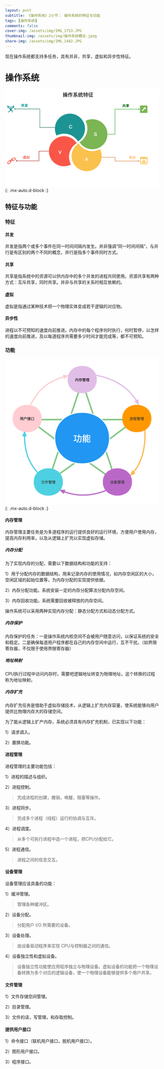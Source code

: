 ```yaml
---
layout: post
subtitle: 《操作系统》2小节： 操作系统的特征与功能
tags: [操作系统]
comments: false
cover-img: /assets/img/IMG_1753.JPG
thumbnail-img: /assets/img/操作系统概论.jpeg
share-img: /assets/img/IMG_1482.JPG
---
```


现在操作系统都支持多任务，具有并非，共享，虚拟和异步性特征。

# 操作系统

![操作系统-特征.png](/assets/img/操作系统-特征.png){: .mx-auto.d-block :}

##  特征与功能

###  特征

#### 并发
并发是指两个或多个事件在同一时间间隔内发生。并非强调“同一时间间隔”，与并行是有区别的两个不同的概念，并行是指多个事件同时方式。
#### 共享
共享是指系统中的资源可以供内存中的多个并发的进程共同使用。资源共享有两种方式：互斥共享，同时共享。并非与共享的关系时相互依赖的。
#### 虚拟
虚拟是指通过某种技术把一个物理实体变成若干逻辑的对应物。
#### 异步性
进程以不可预知的速度向前推进。内存中的每个程序何时执行，何时暂停，以怎样的速度向前推进，及以每道程序共需要多少时间才能完成等，都不可预知。

### 功能

![操作系统-功能.png](/assets/img/操作系统-功能.png){: .mx-auto.d-block :}

#### 内存管理

内存管理主要任务是为多道程序的运行提供良好的运行环境，方便用户使用内存，提高内存利用率，以及从逻辑上扩充以实现虚拟存储。

##### 内存分配   

为了实现内存的分配，需要以下数据结构和功能的支持：

1）用于分配内存的数据结构，用来记录内存的使用情况，如内存空闲区的大小，空闲区域的起始位置等，为内存分配的实现提供依据。

2）内存分配功能。系统安装一定的内存分配算法分配内存空间。

3）内存回收功能。系统需要回收被释放的内存空间。


操作系统可以采用两种实现内存分配：静态分配方式和动态分配方式。

##### 内存保护

内存保护的任务：一是操作系统内核空间不会被用户随意访问，以保证系统的安全和稳定。二是确保每道用户程序都在自己的内存空间中运行，互不干扰。（如界限寄存器，不仅限于使用界限寄存器）

##### 地址映射
CPU执行过程中访问内存时，需要吧逻辑地址转变为物理地址，这个转换的过程称为地址映射。

##### 内存扩充
内存扩充任务是借助于虚拟存储技术，从逻辑上扩充内存容量，使系统能够向用户提供比物理内存大的存储空间。

为了能从逻辑上扩产内存，系统必须具有内存扩充机制，已实现以下功能：

1）请求调入。

2）置换功能。

#### 进程管理
进程管理的主要功能包括：

1）进程的描述与组织。

2）进程控制。
> 完成进程的创建，撤销，唤醒，阻塞等操作。

3）进程同步。
> 完成多个进程（线程）运行的协调与互斥。

4）进程调度。
> 从多个可执行进程中选一个进程，把CPU分配给它。

5）进程通信。
> 进程之间的信息交互。

#### 设备管理
设备管理应该具备的功能：

1）缓冲管理。
> 管理各种缓冲区。

2）设备分配。
> 分配用户 I/O 所需要的设备。

3）设备处理。
> 由设备驱动程序来实现 CPU与控制器之间的通信。

4）设备独立性和虚拟设备。
> 设备独立性功能使应用程序独立与物理设备。虚拟设备的功能把一个物理设备转换为多个对应的逻辑设备，使一个物理设备能够提供多个用户共享。

#### 文件管理

1）文件存储空间管理。

2）目录管理。

3）文件的读，写管理，和存取控制。

#### 提供用户接口
1）命令接口（联机用户接口，脱机用户接口）。

2）图形用户接口。

3）程序接口。